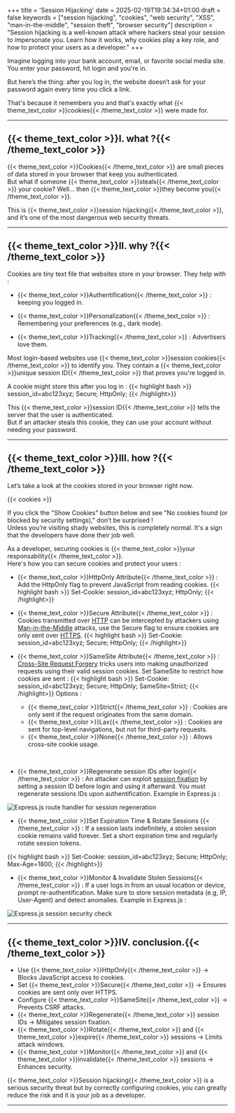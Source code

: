 +++
title = 'Session Hijacking'
date = 2025-02-19T19:34:34+01:00
draft = false
keywords = ["session hijacking", "cookies", "web security", "XSS", "man-in-the-middle", "session theft", "browser security"]
description = "Session hijacking is a well-known attack where hackers steal your session to impersonate you. Learn how it works, why cookies play a key role, and how to protect your users as a developer."
+++

Imagine logging into your bank account, email, or favorite social media site. You enter your password, hit login and you're in. 

But here’s the thing: after you log in, the website doesn’t ask for your password again every time you click a link.

That's because it remembers you and that's exactly what {{< theme_text_color >}}cookies{{< /theme_text_color >}} were made for.

---

## {{< theme_text_color >}}I. what ?{{< /theme_text_color >}}  

{{< theme_text_color >}}Cookies{{< /theme_text_color >}} are small pieces of data stored in your browser that keep you authenticated.  
But what if someone {{< theme_text_color >}}steals{{< /theme_text_color >}} your cookie? Well… then {{< theme_text_color >}}they become you{{< /theme_text_color >}}. 

This is {{< theme_text_color >}}session hijacking{{< /theme_text_color >}}, and it’s one of the most dangerous web security threats. 

---

## {{< theme_text_color >}}II. why ?{{< /theme_text_color >}}

Cookies are tiny text file that websites store in your browser. They help with : 

- {{< theme_text_color >}}Authentification{{< /theme_text_color >}} : keeping you logged in.

- {{< theme_text_color >}}Personalization{{< /theme_text_color >}} : Remembering your preferences (e.g., dark mode).

- {{< theme_text_color >}}Tracking{{< /theme_text_color >}} : Advertisers love them.

Most login-based websites use {{< theme_text_color >}}session cookies{{< /theme_text_color >}} to identify you. They contain a {{< theme_text_color >}}unique session ID{{< /theme_text_color >}} that proves you're logged in.

A cookie might store this after you log in : 
{{< highlight bash >}} session_id=abc123xyz; Secure; HttpOnly; {{< /highlight>}}

This {{< theme_text_color >}}session ID{{< /theme_text_color >}} tells the server that the user is authenticated.  
But if an attacker steals this cookie, they can use your account without needing your password.

---

## {{< theme_text_color >}}III. how ?{{< /theme_text_color >}}

Let’s take a look at the cookies stored in your browser right now.

{{< cookies >}}

If you click the "Show Cookies" button below and see "No cookies found (or blocked by security settings)," don’t be surprised !  
Unless you’re visiting shady websites, this is completely normal. It's a sign that the developers have done their job well.

As a developer, securing cookies is {{< theme_text_color >}}your responsability{{< /theme_text_color >}}.  
Here's how you can secure cookies and protect your users : 

- {{< theme_text_color >}}HttpOnly Attribute{{< /theme_text_color >}} : Add the HttpOnly flag to prevent JavaScript from reading cookies.
{{< highlight bash >}} Set-Cookie: session_id=abc123xyz; HttpOnly; {{< /highlight>}}

- {{< theme_text_color >}}Secure Attribute{{< /theme_text_color >}} : Cookies transmitted over [HTTP](https://en.wikipedia.org/wiki/HTTP) can be intercepted by attackers using [Man-in-the-Middle](https://en.wikipedia.org/wiki/Man-in-the-middle_attack) attacks, use the Secure flag to ensure cookies are only sent over [HTTPS](https://en.wikipedia.org/wiki/HTTPS).
{{< highlight bash >}} Set-Cookie: session_id=abc123xyz; Secure; HttpOnly; {{< /highlight>}}

- {{< theme_text_color >}}SameSite Attribute{{< /theme_text_color >}} : [Cross-Site Request Forgery](https://en.wikipedia.org/wiki/Cross-site_request_forgery) tricks users into making unauthorized requests using their valid session cookies. Set SameSite to restrict how cookies are sent : 
{{< highlight bash >}} Set-Cookie: session_id=abc123xyz; Secure; HttpOnly; SameSite=Strict; {{< /highlight>}}
Options :
    - {{< theme_text_color >}}Strict{{< /theme_text_color >}} : Cookies are only sent if the request originates from the same domain.
    - {{< theme_text_color >}}Lax{{< /theme_text_color >}} : Cookies are sent for top-level navigations, but not for third-party requests.
    - {{< theme_text_color >}}None{{< /theme_text_color >}} : Allows cross-site cookie usage.  

<br>
    
- {{< theme_text_color >}}Regenerate session IDs after login{{< /theme_text_color >}} : An attacker can exploit [session fixation](https://en.wikipedia.org/wiki/Session_fixation) by setting a session ID before login and using it afterward. You must regenerate sessions IDs upon authentification. Example in Express.js : 

![Express.js route handler for session regeneration](/posts_images/session-hijacking/session-hijacking1.png)

-  {{< theme_text_color >}}Set Expiration Time & Rotate Sessions {{< /theme_text_color >}} : If a session lasts indefinitely, a stolen session cookie remains valid forever. Set a short expiration time and regularly rotate session tokens.

{{< highlight bash >}} Set-Cookie: session_id=abc123xyz; Secure; HttpOnly; Max-Age=1800; {{< /highlight>}}

- {{< theme_text_color >}}Monitor & Invalidate Stolen Sessions{{< /theme_text_color >}} : If a user logs in from an usual location or device, prompt re-authentification. Make sure to store session metadata (e.g, IP, User-Agent) and detect anomalies. Example in Express.js : 

![Express.js session security check](/posts_images/session-hijacking/session-hijacking2.png)

---

## {{< theme_text_color >}}IV. conclusion.{{< /theme_text_color >}}

- Use {{< theme_text_color >}}HttpOnly{{< /theme_text_color >}} → Blocks JavaScript access to cookies.
- Set {{< theme_text_color >}}Secure{{< /theme_text_color >}} → Ensures cookies are sent only over HTTPS.
- Configure {{< theme_text_color >}}SameSite{{< /theme_text_color >}} → Prevents CSRF attacks.
- {{< theme_text_color >}}Regenerate{{< /theme_text_color >}} session IDs → Mitigates session fixation.
- {{< theme_text_color >}}Rotate{{< /theme_text_color >}} and {{< theme_text_color >}}expire{{< /theme_text_color >}} sessions → Limits attack windows.
- {{< theme_text_color >}}Monitor{{< /theme_text_color >}} and {{< theme_text_color >}}invalidate{{< /theme_text_color >}} sessions → Enhances security.

{{< theme_text_color >}}Session hijacking{{< /theme_text_color >}} is a serious security threat but by correctly configuring cookies, you can greatly reduce the risk and it is your job as a developer.

---